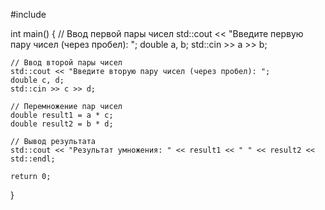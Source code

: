 #include <iostream>

int main() {
    // Ввод первой пары чисел
    std::cout << "Введите первую пару чисел (через пробел): ";
    double a, b;
    std::cin >> a >> b;

    // Ввод второй пары чисел
    std::cout << "Введите вторую пару чисел (через пробел): ";
    double c, d;
    std::cin >> c >> d;

    // Перемножение пар чисел
    double result1 = a * c;
    double result2 = b * d;

    // Вывод результата
    std::cout << "Результат умножения: " << result1 << " " << result2 << std::endl;

    return 0;
}
